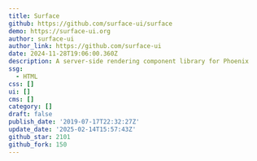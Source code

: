 ```yaml
---
title: Surface
github: https://github.com/surface-ui/surface
demo: https://surface-ui.org
author: surface-ui
author_link: https://github.com/surface-ui
date: 2024-11-28T19:06:00.360Z
description: A server-side rendering component library for Phoenix
ssg:
  - HTML
css: []
ui: []
cms: []
category: []
draft: false
publish_date: '2019-07-17T22:32:27Z'
update_date: '2025-02-14T15:57:43Z'
github_star: 2101
github_fork: 150
---
```

